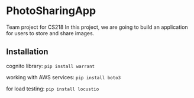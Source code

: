 # PhotoSharingApp
Team project for CS218
In this project, we are going to build an application for users to store and share images.

## Installation
cognito library:
`pip install warrant`

working with AWS services:
`pip install boto3`

for load testing:
`pip install locustio`
